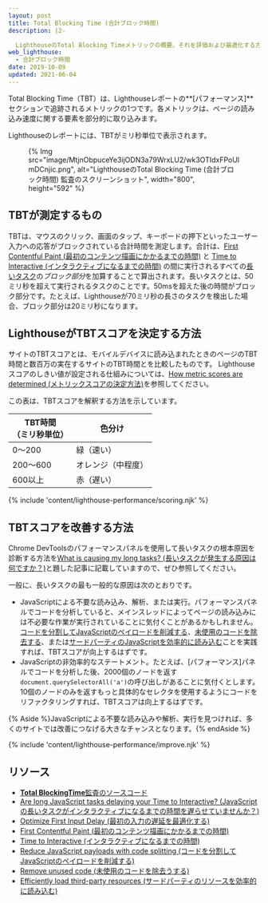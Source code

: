 ```yaml
---
layout: post
title: Total Blocking Time (合計ブロック時間)
description: |2-

  LighthouseのTotal Blocking Timeメトリックの概要、それを評価および最適化する方法について学びます。
web_lighthouse:
  - 合計ブロック時間
date: 2019-10-09
updated: 2021-06-04
---
```


Total Blocking Time（TBT）は、Lighthouseレポートの**[パフォーマンス]**セクションで追跡されるメトリックの1つです。各メトリックは、ページの読み込み速度に関する要素を部分的に取り込みます。

Lighthouseのレポートには、TBTがミリ秒単位で表示されます。

<figure>{% Img src="image/MtjnObpuceYe3ijODN3a79WrxLU2/wk3OTIdxFPoUImDCnjic.png", alt="LighthouseのTotal Blocking Time (合計ブロック時間) 監査のスクリーンショット", width="800", height="592" %}</figure>

## TBTが測定するもの

TBTは、マウスのクリック、画面のタップ、キーボードの押下といったユーザー入力への応答がブロックされている合計時間を測定します。合計は、[First Contentful Paint (最初のコンテンツ描画にかかるまでの時間)](/fcp/) と [Time to Interactive (インタラクティブになるまでの時間)](/tti/) の間に実行されるすべての[長いタスク](/long-tasks-devtools)の*ブロック部分*を加算することで算出されます。長いタスクとは、50ミリ秒を超えて実行されるタスクのことです。50msを超えた後の時間がブロック部分です。たとえば、Lighthouseが70ミリ秒の長さのタスクを検出した場合、ブロック部分は20ミリ秒になります。

## LighthouseがTBTスコアを決定する方法

サイトのTBTスコアとは、モバイルデバイスに読み込まれたときのページのTBT時間と数百万の実在するサイトのTBT時間とを比較したものです。 Lighthouseスコアのしきい値が設定される仕組みについては、[How metric scores are determined (メトリックスコアの決定方法)](/performance-scoring/#metric-scores)を参照してください。

この表は、TBTスコアを解釈する方法を示しています。

<div class="table-wrapper scrollbar">
  <table>
    <thead>
      <tr>
        <th>TBT時間<br>（ミリ秒単位）</th>
        <th>色分け</th>
      </tr>
    </thead>
    <tbody>
      <tr>
        <td>0〜200</td>
        <td>緑（速い）</td>
      </tr>
      <tr>
        <td>200〜600</td>
        <td>オレンジ（中程度）</td>
      </tr>
      <tr>
        <td>600以上</td>
        <td>赤（遅い）</td>
      </tr>
    </tbody>
  </table>
</div>

{% include 'content/lighthouse-performance/scoring.njk' %}

## TBTスコアを改善する方法

Chrome DevToolsのパフォーマンスパネルを使用して長いタスクの根本原因を診断する方法を[What is causing my long tasks? (長いタスクが発生する原因は何ですか？)](/long-tasks-devtools/#what-is-causing-my-long-tasks)と題した記事に記載していますので、ぜひ参照してください。

一般に、長いタスクの最も一般的な原因は次のとおりです。

- JavaScriptによる不要な読み込み、解析、または実行。パフォーマンスパネルでコードを分析していると、メインスレッドによってページの読み込みには不必要な作業が実行されていることに気付くことがあるかもしれません。[コードを分割してJavaScriptのペイロードを削減する](/reduce-javascript-payloads-with-code-splitting/)、[未使用のコードを除去する](/remove-unused-code/)、または[サードパーティのJavaScriptを効率的に読み込む](/efficiently-load-third-party-javascript/)ことを実践すれば、TBTスコアが向上するはずです。
- JavaScriptの非効率的なステートメント。たとえば、[パフォーマンス]パネルでコードを分析した後、2000個のノードを返す`document.querySelectorAll('a')`の呼び出しがあることに気付くとします。10個のノードのみを返すもっと具体的なセレクタを使用するようにコードをリファクタリングすれば、TBTスコアは向上するはずです。

{% Aside %}JavaScriptによる不要な読み込みや解析、実行を見つければ、多くのサイトでは改善につなげる大きなチャンスとなります。{% endAside %}

{% include 'content/lighthouse-performance/improve.njk' %}

## リソース

- [**Total BlockingTime**監査のソースコード](https://github.com/GoogleChrome/lighthouse/blob/master/lighthouse-core/audits/metrics/total-blocking-time.js)
- [Are long JavaScript tasks delaying your Time to Interactive? (JavaScriptの長いタスクがインタラクティブになるまでの時間を遅らせていませんか？)](/long-tasks-devtools)
- [Optimize First Input Delay (最初の入力の遅延を最適化する)](/optimize-fid)
- [First Contentful Paint (最初のコンテンツ描画にかかるまでの時間)](/fcp/)
- [Time to Interactive (インタラクティブになるまでの時間)](/tti/)
- [Reduce JavaScript payloads with code splitting (コードを分割してJavaScriptのペイロードを削減する)](/reduce-javascript-payloads-with-code-splitting/)
- [Remove unused code (未使用のコードを除去うする)](/remove-unused-code/)
- [Efficiently load third-party resources (サードパーティのリソースを効率的に読み込む)](/efficiently-load-third-party-javascript/)
